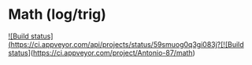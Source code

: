 # Math (log/trig)

[![Build status](https://ci.appveyor.com/api/projects/status/59smuog0q3gi083j?[![Build status](https://ci.appveyor.com/api/projects/status/mqutvotoo5sgogli?svg=true)](https://ci.appveyor.com/project/Antonio-87/math)